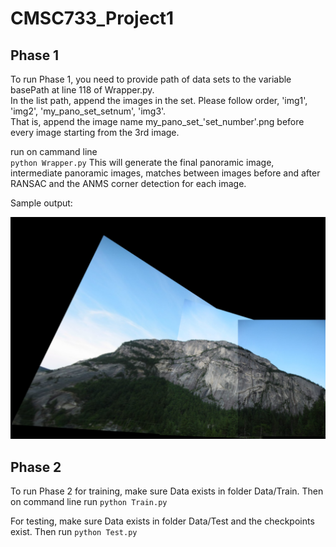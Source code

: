 # CMSC733_Project1

## Phase 1
To run Phase 1, you need to provide path of data sets to the variable basePath at line 118 of Wrapper.py.<br/>
In the list path, append the images in the set. Please follow order, 'img1', 'img2', 'my_pano_set_setnum', 'img3'.<br/>
That is, append the image name my_pano_set_'set_number'.png before every image starting from the 3rd image.

run on cammand line  
`python Wrapper.py`
This will generate the final panoramic image, intermediate panoramic images, matches between images before and after RANSAC and the ANMS corner detection for each image.

Sample output:

![Sample Output](https://github.com/arunabaijal/CMSC733_Project1/blob/master/sampleOutput.png)

## Phase 2
To run Phase 2 for training, make sure Data exists in folder Data/Train.
Then on command line run
`python Train.py`

For testing, make sure Data exists in folder Data/Test and the checkpoints exist.
Then run
`python Test.py`
